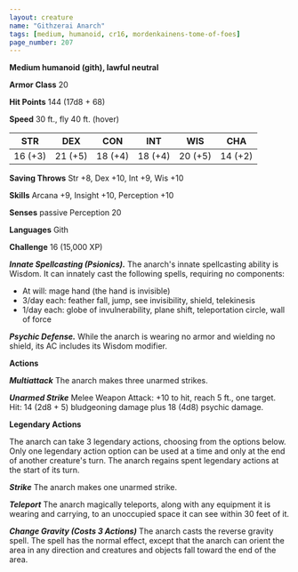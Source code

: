 ```yaml
---
layout: creature
name: "Githzerai Anarch"
tags: [medium, humanoid, cr16, mordenkainens-tome-of-foes]
page_number: 207
---
```


**Medium humanoid (gith), lawful neutral**

**Armor Class** 20

**Hit Points** 144  (17d8 + 68)

**Speed** 30 ft., fly 40 ft. (hover)

|   STR   |   DEX   |   CON   |   INT   |   WIS   |   CHA   |
|:-------:|:-------:|:-------:|:-------:|:-------:|:-------:|
| 16 (+3) | 21 (+5) | 18 (+4) | 18 (+4) | 20 (+5) | 14 (+2) |

**Saving Throws** Str +8, Dex +10, Int +9, Wis +10

**Skills** Arcana +9, Insight +10, Perception +10

**Senses** passive Perception 20

**Languages** Gith

**Challenge** 16 (15,000 XP)

***Innate Spellcasting (Psionics).*** The anarch's innate spellcasting ability is Wisdom. It can innately cast the following spells, requiring no components:
* At will: mage hand (the hand is invisible)
* 3/day each: feather fall, jump, see invisibility, shield, telekinesis
* 1/day each: globe of invulnerability, plane shift, teleportation circle, wall of force

***Psychic Defense.*** While the anarch is wearing no armor and wielding no shield, its AC includes its Wisdom modifier.

**Actions**

***Multiattack*** The anarch makes three unarmed strikes.

***Unarmed Strike*** Melee Weapon Attack: +10 to hit, reach 5 ft., one target. Hit: 14 (2d8 + 5) bludgeoning damage plus 18 (4d8) psychic damage.

**Legendary Actions**

The anarch can take 3 legendary actions, choosing from the options below. Only one legendary action option can be used at a time and only at the end of another creature's turn. The anarch regains spent legendary actions at the start of its turn.

***Strike*** The anarch makes one unarmed strike.

***Teleport*** The anarch magically teleports, along with any equipment it is wearing and carrying, to an unoccupied space it can see within 30 feet of it.

***Change Gravity (Costs 3 Actions)*** The anarch casts the reverse gravity spell. The spell has the normal effect, except that the anarch can orient the area in any direction and creatures and objects fall toward the end of the area.